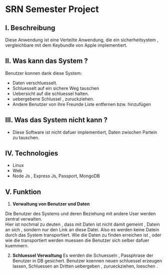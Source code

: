 
# SRN Semester Project 


## I. Beschreibung

Diese Anwendung ist eine Verteilte Anwendung, die ein sicherheitsystem , 
      vergleichbare mit dem Keybundle von Apple implementiert. 


## II. Was kann das System ? 
Benutzer konnen dank diese System: <br />

* Daten verschluesselt. 
* Schluesselt auf ein sichere Weg tauschen 
* Uebersicht auf die schluessel halten.
* uebergebene Schlussel , zuruckziehen. 
* Andere Benutzer von ihre Freunde Liste entfernen bzw. hinzufügen

## III. Was das System nicht kann ? 

* Diese Software ist nicht dafuer implementiert, Daten zwischen Partein zu 
      tauschen. 

## IV. Technologies 

* Linux
* Web 
* Node Js , Express Js, Passport, MongoDB 


## V. Funktion 
1. **Verwaltung von Benutzer und Daten** <br />

Die Benutzer des Systems und deren Beziehung mit andere User 
werden zentral verwalten. <br />
Hier ist nochmal zu deuten , dass mit Daten ist nicht damit gemeint , Datein 
an sich , sondern nur den Link an diese Datei. Also es werden keine 
Datein durch das System transportiert. Wie die Daten zu finden erreichen ist
, oder wie die transportiert werden muessen die Benutzer sich selber dafuer
kuemmern. 

2. **Schluessel Verwaltung** 
Es werden die Schuesseln , Passphrase der Benutzer in DB gesichert. 
Benutzer koennen neuen schluessel erzeugen lassen, Schluessen an Dritten 
uebergeben , zurueckziehen, loeschen . 






